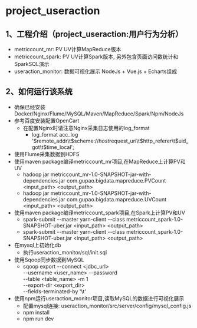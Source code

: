 # project_useraction
1、工程介绍（project_useraction:用户行为分析）
----------------------------------------------------------
 - metriccount_mr: PV UV计算MapReduce版本
 - metriccount_spark: PV UV计算Spark版本, 另外包含页面访问数统计和SparkSQL演示
 - useraction_monitor: 数据可视化展示 NodeJs + Vue.js + Echarts组成
            
2、如何运行该系统
----------------------------------------------------------
 - 确保已经安装Docker/Nginx/Flume/MySQL/Maven/MapReduce/Spark/Npm/NodeJs
 - 参考百度安装配置OpenCart
   - 在配置Nginx时请注意Nginx采集日志使用的log_format
     - log_format acc_log '$remote_addr\t$scheme://$host$request_uri\t$http_referer\t$uid_got\t$time_local';
 - 使用Flume采集数据到HDFS
 - 使用maven package编译metriccount_mr项目,在MapReduce上计算PV和UV
   - hadoop jar metriccount_mr-1.0-SNAPSHOT-jar-with-dependencies.jar com.gupao.bigdata.mapreduce.PVCount <input_path> <output_path>
   - hadoop jar metriccount_mr-1.0-SNAPSHOT-jar-with-dependencies.jar com.gupao.bigdata.mapreduce.UVCount <input_path> <output_path>
 - 使用maven package编译metriccount_spark项目,在Spark上计算PV和UV
   - spark-submit --master yarn-client --class metriccount_spark-1.0-SNAPSHOT-uber.jar <input_path> <output_path>
   - spark-submit --master yarn-client --class metriccount_spark-1.0-SNAPSHOT-uber.jar <input_path> <output_path>
 - 在mysql上初始化db
   - 执行useraction_monitor/sql/init.sql
 - 使用Sqoop同步数据到MySQL
   - sqoop export --connect <jdbc_url> \
   --username <user_name> --password <password> \
   --table <table_name> -m 1 \
   --export-dir <export_dir> \
   --fields-terminated-by '\t'
 - 使用npm运行useraction_monitor项目,读取MySQL的数据进行可视化展示
   - 配置mysql连接: useraction_monitor/src/server/config/mysql_config.js
   - npm install
   - npm run dev
